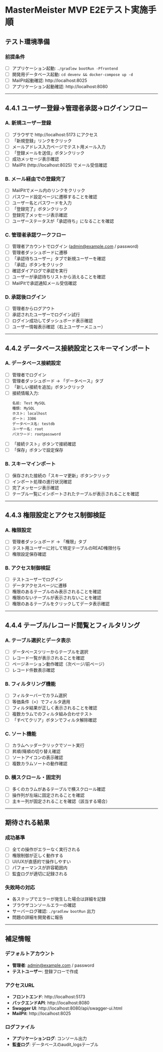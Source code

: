 # MasterMeister MVP E2Eテスト実施手順

## テスト環境準備

### 前提条件
- [ ] アプリケーション起動: `./gradlew bootRun -Pfrontend`
- [ ] 開発用データベース起動: `cd devenv && docker-compose up -d`
- [ ] MailPit起動確認: http://localhost:8025
- [ ] アプリケーション起動確認: http://localhost:8080

---

## 4.4.1 ユーザー登録→管理者承認→ログインフロー

### A. 新規ユーザー登録
- [ ] ブラウザで http://localhost:5173 にアクセス
- [ ] 「新規登録」リンクをクリック
- [ ] メールアドレス入力ページでテスト用メール入力
- [ ] 「登録メールを送信」ボタンクリック
- [ ] 成功メッセージ表示確認
- [ ] MailPit (http://localhost:8025) でメール受信確認

### B. メール経由での登録完了
- [ ] MailPitでメール内のリンクをクリック
- [ ] パスワード設定ページに遷移することを確認
- [ ] ユーザー名とパスワードを入力
- [ ] 「登録完了」ボタンクリック
- [ ] 登録完了メッセージ表示確認
- [ ] ユーザーステータスが「承認待ち」になることを確認

### C. 管理者承認ワークフロー
- [ ] 管理者アカウントでログイン (admin@example.com / password)
- [ ] 管理者ダッシュボードに遷移
- [ ] 「承認待ちユーザー」タブで新規ユーザーを確認
- [ ] 「承認」ボタンをクリック
- [ ] 確認ダイアログで承認を実行
- [ ] ユーザーが承認待ちリストから消えることを確認
- [ ] MailPitで承認通知メール受信確認

### D. 承認後ログイン
- [ ] 管理者からログアウト
- [ ] 承認されたユーザーでログイン試行
- [ ] ログイン成功してダッシュボード表示確認
- [ ] ユーザー情報表示確認（右上ユーザーメニュー）

---

## 4.4.2 データベース接続設定とスキーマインポート

### A. データベース接続設定
- [ ] 管理者でログイン
- [ ] 管理者ダッシュボード → 「データベース」タブ
- [ ] 「新しい接続を追加」ボタンクリック
- [ ] 接続情報入力:
  ```
  名前: Test MySQL
  種類: MySQL
  ホスト: localhost
  ポート: 3306
  データベース名: testdb
  ユーザー名: root
  パスワード: rootpassword
  ```
- [ ] 「接続テスト」ボタンで接続確認
- [ ] 「保存」ボタンで設定保存

### B. スキーマインポート
- [ ] 保存された接続の「スキーマ更新」ボタンクリック
- [ ] インポート処理の進行状況確認
- [ ] 完了メッセージ表示確認
- [ ] テーブル一覧にインポートされたテーブルが表示されることを確認

---

## 4.4.3 権限設定とアクセス制御検証

### A. 権限設定
- [ ] 管理者ダッシュボード → 「権限」タブ
- [ ] テスト用ユーザーに対して特定テーブルのREAD権限付与
- [ ] 権限設定保存確認

### B. アクセス制御検証
- [ ] テストユーザーでログイン
- [ ] データアクセスページに遷移
- [ ] 権限のあるテーブルのみ表示されることを確認
- [ ] 権限のないテーブルが表示されないことを確認
- [ ] 権限のあるテーブルをクリックしてデータ表示確認

---

## 4.4.4 テーブル/レコード閲覧とフィルタリング

### A. テーブル選択とデータ表示
- [ ] データベースツリーからテーブルを選択
- [ ] レコード一覧が表示されることを確認
- [ ] ページネーション動作確認（次ページ/前ページ）
- [ ] レコード件数表示確認

### B. フィルタリング機能
- [ ] フィルターバーでカラム選択
- [ ] 等価条件（=）でフィルタ適用
- [ ] フィルタ結果が正しく表示されることを確認
- [ ] 複数カラムでのフィルタ組み合わせテスト
- [ ] 「すべてクリア」ボタンでフィルタ解除確認

### C. ソート機能
- [ ] カラムヘッダークリックでソート実行
- [ ] 昇順/降順の切り替え確認
- [ ] ソートアイコンの表示確認
- [ ] 複数カラムソートの動作確認

### D. 横スクロール・固定列
- [ ] 多くのカラムがあるテーブルで横スクロール確認
- [ ] 操作列が左端に固定されることを確認
- [ ] 主キー列が固定されることを確認（該当する場合）

---

## 期待される結果

### 成功基準
- [ ] 全ての操作がエラーなく実行される
- [ ] 権限制御が正しく動作する
- [ ] UI/UXが直感的で操作しやすい
- [ ] パフォーマンスが許容範囲内
- [ ] 監査ログが適切に記録される

### 失敗時の対応
- 各ステップでエラーが発生した場合は詳細を記録
- ブラウザコンソールエラーの確認
- サーバーログ確認: `./gradlew bootRun` 出力
- 問題の詳細を開発者に報告

---

## 補足情報

### デフォルトアカウント
- **管理者**: admin@example.com / password
- **テストユーザー**: 登録フローで作成

### アクセスURL
- **フロントエンド**: http://localhost:5173
- **バックエンドAPI**: http://localhost:8080
- **Swagger UI**: http://localhost:8080/api/swagger-ui.html
- **MailPit**: http://localhost:8025

### ログファイル
- **アプリケーションログ**: コンソール出力
- **監査ログ**: データベースのaudit_logsテーブル